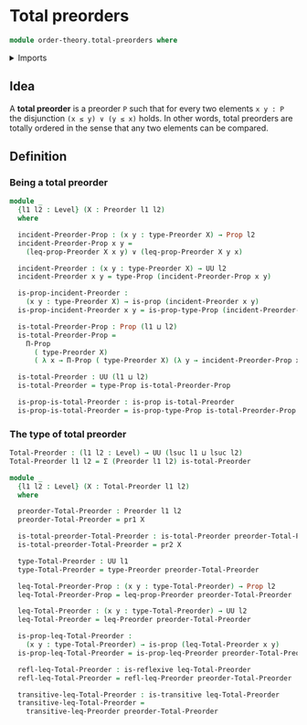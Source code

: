 # Total preorders

```agda
module order-theory.total-preorders where
```

<details><summary>Imports</summary>

```agda
open import foundation.binary-relations
open import foundation.dependent-pair-types
open import foundation.dependent-products-propositions
open import foundation.disjunction
open import foundation.propositions
open import foundation.universe-levels

open import order-theory.preorders
```

</details>

## Idea

A **total preorder** is a preorder `P` such that for every two elements
`x y : P` the disjunction `(x ≤ y) ∨ (y ≤ x)` holds. In other words, total
preorders are totally ordered in the sense that any two elements can be
compared.

## Definition

### Being a total preorder

```agda
module _
  {l1 l2 : Level} (X : Preorder l1 l2)
  where

  incident-Preorder-Prop : (x y : type-Preorder X) → Prop l2
  incident-Preorder-Prop x y =
    (leq-prop-Preorder X x y) ∨ (leq-prop-Preorder X y x)

  incident-Preorder : (x y : type-Preorder X) → UU l2
  incident-Preorder x y = type-Prop (incident-Preorder-Prop x y)

  is-prop-incident-Preorder :
    (x y : type-Preorder X) → is-prop (incident-Preorder x y)
  is-prop-incident-Preorder x y = is-prop-type-Prop (incident-Preorder-Prop x y)

  is-total-Preorder-Prop : Prop (l1 ⊔ l2)
  is-total-Preorder-Prop =
    Π-Prop
      ( type-Preorder X)
      ( λ x → Π-Prop ( type-Preorder X) (λ y → incident-Preorder-Prop x y))

  is-total-Preorder : UU (l1 ⊔ l2)
  is-total-Preorder = type-Prop is-total-Preorder-Prop

  is-prop-is-total-Preorder : is-prop is-total-Preorder
  is-prop-is-total-Preorder = is-prop-type-Prop is-total-Preorder-Prop
```

### The type of total preorder

```agda
Total-Preorder : (l1 l2 : Level) → UU (lsuc l1 ⊔ lsuc l2)
Total-Preorder l1 l2 = Σ (Preorder l1 l2) is-total-Preorder

module _
  {l1 l2 : Level} (X : Total-Preorder l1 l2)
  where

  preorder-Total-Preorder : Preorder l1 l2
  preorder-Total-Preorder = pr1 X

  is-total-preorder-Total-Preorder : is-total-Preorder preorder-Total-Preorder
  is-total-preorder-Total-Preorder = pr2 X

  type-Total-Preorder : UU l1
  type-Total-Preorder = type-Preorder preorder-Total-Preorder

  leq-Total-Preorder-Prop : (x y : type-Total-Preorder) → Prop l2
  leq-Total-Preorder-Prop = leq-prop-Preorder preorder-Total-Preorder

  leq-Total-Preorder : (x y : type-Total-Preorder) → UU l2
  leq-Total-Preorder = leq-Preorder preorder-Total-Preorder

  is-prop-leq-Total-Preorder :
    (x y : type-Total-Preorder) → is-prop (leq-Total-Preorder x y)
  is-prop-leq-Total-Preorder = is-prop-leq-Preorder preorder-Total-Preorder

  refl-leq-Total-Preorder : is-reflexive leq-Total-Preorder
  refl-leq-Total-Preorder = refl-leq-Preorder preorder-Total-Preorder

  transitive-leq-Total-Preorder : is-transitive leq-Total-Preorder
  transitive-leq-Total-Preorder =
    transitive-leq-Preorder preorder-Total-Preorder
```
